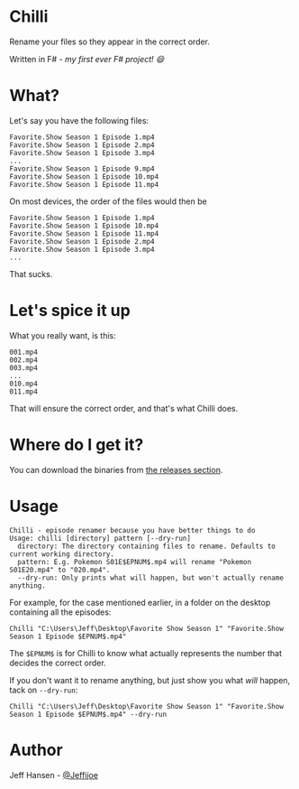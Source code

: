 # Chilli

Rename your files so they appear in the correct order.

Written in F# - _my first ever F# project! :smile:_

# What?

Let's say you have the following files:

```
Favorite.Show Season 1 Episode 1.mp4
Favorite.Show Season 1 Episode 2.mp4
Favorite.Show Season 1 Episode 3.mp4
...
Favorite.Show Season 1 Episode 9.mp4
Favorite.Show Season 1 Episode 10.mp4
Favorite.Show Season 1 Episode 11.mp4
```

On most devices, the order of the files would then be

```
Favorite.Show Season 1 Episode 1.mp4
Favorite.Show Season 1 Episode 10.mp4
Favorite.Show Season 1 Episode 11.mp4
Favorite.Show Season 1 Episode 2.mp4
Favorite.Show Season 1 Episode 3.mp4
...
```

That sucks.

# Let's spice it up

What you really want, is this:

```
001.mp4
002.mp4
003.mp4
...
010.mp4
011.mp4
```

That will ensure the correct order, and that's what Chilli does.

# Where do I get it?

You can download the binaries from [the releases section](https://github.com/jeffijoe/chilli/releases/latest).

# Usage

```
Chilli - episode renamer because you have better things to do
Usage: chilli [directory] pattern [--dry-run]
  directory: The directory containing files to rename. Defaults to current working directory.
  pattern: E.g. Pokemon S01E$EPNUM$.mp4 will rename "Pokemon S01E20.mp4" to "020.mp4".
  --dry-run: Only prints what will happen, but won't actually rename anything.
```

For example, for the case mentioned earlier, in a folder on the desktop containing all the episodes:

```
Chilli "C:\Users\Jeff\Desktop\Favorite Show Season 1" "Favorite.Show Season 1 Episode $EPNUM$.mp4"
```

The `$EPNUM$` is for Chilli to know what actually represents the number that decides the correct order.

If you don't want it to rename anything, but just show you what _will_ happen, tack on `--dry-run`:

```
Chilli "C:\Users\Jeff\Desktop\Favorite Show Season 1" "Favorite.Show Season 1 Episode $EPNUM$.mp4" --dry-run
```

# Author

Jeff Hansen - [@Jeffijoe](https://twitter.com/jeffijoe)
